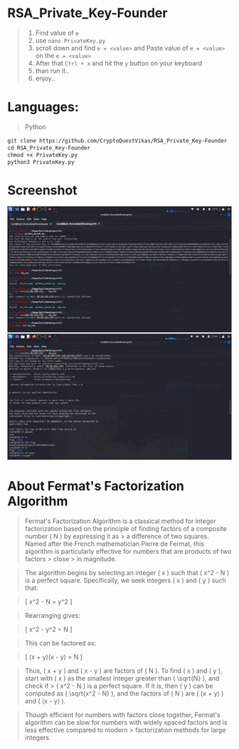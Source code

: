 # RSA_Private_Key-Founder

> 1. Find value of ``e``
> 2. use ``nano PrivateKey.py``
> 3. scroll down and find ``e = <value>`` and Paste value of ``e = <value>`` on the ``e = <value>``
> 4. After that ``Ctrl + x`` and hit the ``y`` button on your keyboard
> 5. than run it..
> 6. enjoy..

# **Languages:**
> Python

```
git clone https://github.com/CryptoQuestVikas/RSA_Private_Key-Founder
cd RSA_Private_Key-Founder
chmod +x PrivateKey.py
python3 PrivateKey.py
```
# **Screenshot**
![](/img/pri.png)
![](/img/pri1.png)

# **About Fermat's Factorization Algorithm**
> Fermat's Factorization Algorithm is a classical method for integer factorization based on the principle of finding factors of a composite number \( N \) by expressing it as > a difference of two squares. Named after the French mathematician Pierre de Fermat, this algorithm is particularly effective for numbers that are products of two factors    > close > in magnitude.

> The algorithm begins by selecting an integer \( x \) such that \( x^2 - N \) is a perfect square. Specifically, we seek integers \( x \) and \( y \) such that:

> \[ x^2 - N = y^2 \]

> Rearranging gives:

> \[ x^2 - y^2 = N \]

> This can be factored as:

> \[ (x + y)(x - y) = N \]

> Thus, \( x + y \) and \( x - y \) are factors of \( N \). To find \( x \) and \( y \), start with \( x \) as the smallest integer greater than \( \sqrt{N} \), and check if  > \( x^2 - N \) is a perfect square. If it is, then \( y \) can be computed as \( \sqrt{x^2 - N} \), and the factors of \( N \) are \( (x + y) \) and \( (x - y) \).

> Though efficient for numbers with factors close together, Fermat's algorithm can be slow for numbers with widely spaced factors and is less effective compared to modern     > factorization methods for large integers.
